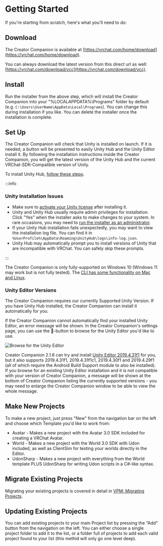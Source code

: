 # Getting Started

If you're starting from scratch, here's what you'll need to do:

## Download
The Creator Companion is available at [https://vrchat.com/home/download](https://vrchat.com/home/download). 

You can always download the latest version from this direct url as well: [https://vrchat.com/download/vcc](https://vrchat.com/download/vcc).

## Install
Run the installer from the above step, which will install the Creator Companion into your "%LOCALAPPDATA%\Programs" folder by default (e.g. `C:\Users\UserName\AppData\Local\Programs`). You can change this during installation if you like. You can delete the installer once the installation is complete.

## Set Up
The Creator Companion will check that Unity is installed on launch. If it is needed, a button will be presented to easily Unity Hub and the Unity Editor install it. By following the installation instructions inside the Creator Companion, you will get the latest version of the Unity Hub and the current VRChat-SDK-Compatible version of Unity.

To install Unity Hub, [follow these steps](https://learn.unity.com/tutorial/install-the-unity-hub-and-editor).

:::info

### Unity Installation Issues

- Make sure to [activate your Unity license](https://support.unity.com/hc/en-us/articles/211438683-How-do-I-activate-my-license-) after installing it.
- Unity and Unity Hub usually require admin privileges for installation. Click "Yes" when the installer asks to make changes to your system. In rare occasions, you may need to [run the installer as an administrator](https://www.windowscentral.com/how-run-app-administrator-windows-10). 
- If your Unity Hub installation fails unexpectedly, you may want to view the installation log file. You can find it in `%UserProfile%\AppData\Roaming\UnityHub\logs\info-log.json`.
- Unity Hub may automatically prompt you to install versions of Unity that are incompatible with VRChat. You can safely skip these prompts.

:::

The Creator Companion is only fully-supported on Windows 10 (Windows 11 may work but is not fully tested). The [CLI has some functionality on Mac and Linux](/vpm/cli#mac-and-linux-support).

### Unity Editor Versions
The Creator Companion requires our currently Supported Unity Version. If you have Unity Hub installed, the Creator Companion can install it automatically for you.

If the Creator Companion cannot automatically find your installed Unity Editor, an error message will be shown. In the Creator Companion's settings page, you can use the 📁-button to browse for the Unity Editor you'd like to use. 

![Browse for the Unity Editor](/images/browse-unity-editor.png)

Creator Companion 2.1.6 can try and install [Unity Editor 2019.4.31f1](https://unity.com/releases/editor/archive#download-archive-2019) for you, but it also supports 2019.4.31f1, 2019.4.31f1c1, 2019.4.30f1 and 2019.4.29f1 (all of which require the Android Build Support module to also be installed). If you browse for an existing Unity Editor installation and it is not compatible with your version of Creator Companion, a message will be shown at the bottom of Creator Companion listing the currently supported versions - you may need to enlarge the Creator Companion window to be able to view the whole message.

## Make New Projects

To make a new project, just press "New" from the navigation bar on the left and choose which Template you'd like to work from:
* Avatar - Makes a new project with the Avatar 3.0 SDK included for creating a VRChat Avatar.
* World - Makes a new project with the World 3.0 SDK with Udon included, as well as ClientSim for testing your worlds directly in the Editor.
* UdonSharp - Makes a new project with everything from the World template PLUS UdonSharp for writing Udon scripts in a C#-like syntax.

## Migrate Existing Projects

Migrating your existing projects is covered in detail in [VPM: Migrating Projects](/vpm/migrating).

## Updating Existing Projects

You can add existing projects to your main Project list by pressing the "Add" button from the navigation on the left. You can either choose a single project folder to add it to the list, or a folder full of projects to add each valid project found to your list (this methid will only go one level deep).
